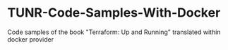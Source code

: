 # TUNR-Code-Samples-With-Docker
Code samples of the book "Terraform: Up and Running" translated within docker provider
